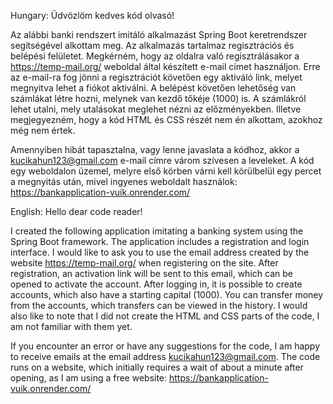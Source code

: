 Hungary:
Üdvözlöm kedves kód olvasó!

Az alábbi banki rendszert imitáló alkalmazást Spring Boot keretrendszer segítségével alkottam meg. Az alkalmazás tartalmaz regisztrációs és belépési felületet. 
Megkérném, hogy az oldalra való regisztrálásakor a https://temp-mail.org/ weboldal által készített e-mail címet használjon. 
Erre az e-mail-ra fog jönni a regisztrációt követően egy aktiváló link, melyet megnyitva lehet a fiókot aktiválni. 
A belépést követően lehetőség van számlákat létre hozni, melynek van kezdő tőkéje (1000) is.
A számlákról lehet utalni, mely utalásokat meglehet nézni az előzményekben.
Illetve megjegyezném, hogy a kód HTML és CSS részét nem én alkottam, azokhoz még nem értek.

Amennyiben hibát tapasztalna, vagy lenne javaslata a kódhoz, akkor a kucikahun123@gmail.com e-mail címre várom szívesen a leveleket.
A kód egy weboldalon üzemel, melyre első körben várni kell körülbelül egy percet a megnyitás után, mivel ingyenes weboldalt használok: https://bankapplication-vuik.onrender.com/

English: 
Hello dear code reader!

I created the following application imitating a banking system using the Spring Boot framework. The application includes a registration and login interface. 
I would like to ask you to use the email address created by the website https://temp-mail.org/ when registering on the site. 
After registration, an activation link will be sent to this email, which can be opened to activate the account. 
After logging in, it is possible to create accounts, which also have a starting capital (1000).
You can transfer money from the accounts, which transfers can be viewed in the history.
I would also like to note that I did not create the HTML and CSS parts of the code, I am not familiar with them yet.

If you encounter an error or have any suggestions for the code, I am happy to receive emails at the email address kucikahun123@gmail.com.
The code runs on a website, which initially requires a wait of about a minute after opening, as I am using a free website: https://bankapplication-vuik.onrender.com/
